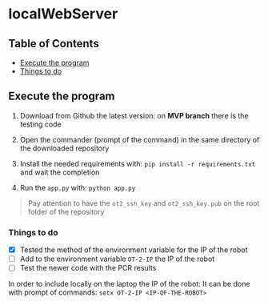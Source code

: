 # localWebServer

## Table of Contents

* [Execute the program](#execute-the-program)
* [Things to do](#things-to-do)

## Execute the program

1. Download from Github the latest version: on **MVP branch** there
is the testing code

2. Open the commander (prompt of the command) in the same directory
of the downloaded repository

3. Install the needed requirements with: `pip install -r requirements.txt`
 and wait the completion
 
4. Run the `app.py` with: `python app.py`

> Pay attention to have the `ot2_ssh_key` and `ot2_ssh_key.pub`
> on the root folder of the repository

### Things to do

- [x] Tested the method of the environment variable for the IP of the robot
- [ ] Add to the environment variable `OT-2-IP` the IP of the robot
- [ ] Test the newer code with the PCR results

In order to include locally on the laptop the IP of the robot:
It can be done with prompt of commands: `setx OT-2-IP <IP-OF-THE-ROBOT>`